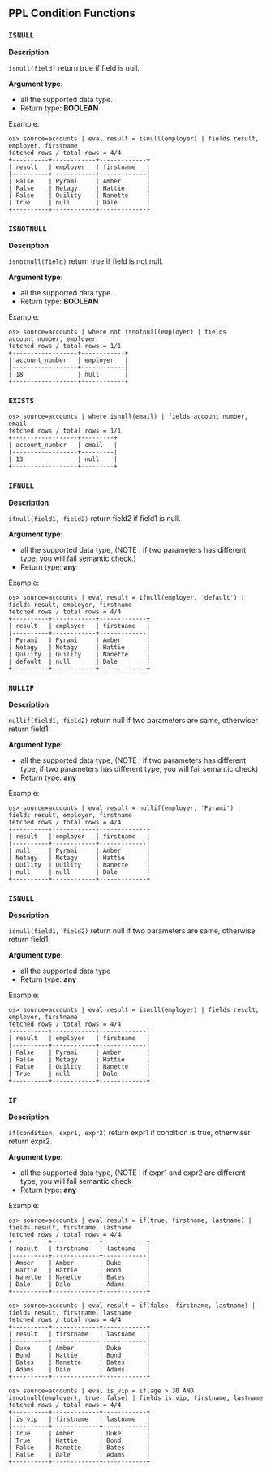 ## PPL Condition Functions

### `ISNULL`

**Description**

`isnull(field)` return true if field is null.

**Argument type:**
 - all the supported data type.
 - Return type: **BOOLEAN**

Example:

    os> source=accounts | eval result = isnull(employer) | fields result, employer, firstname
    fetched rows / total rows = 4/4
    +----------+------------+-------------+
    | result   | employer   | firstname   |
    |----------+------------+-------------|
    | False    | Pyrami     | Amber       |
    | False    | Netagy     | Hattie      |
    | False    | Quility    | Nanette     |
    | True     | null       | Dale        |
    +----------+------------+-------------+

### `ISNOTNULL`

**Description**

`isnotnull(field)` return true if field is not null.

**Argument type:**
 - all the supported data type.
 - Return type: **BOOLEAN**

Example:

    os> source=accounts | where not isnotnull(employer) | fields account_number, employer
    fetched rows / total rows = 1/1
    +------------------+------------+
    | account_number   | employer   |
    |------------------+------------|
    | 18               | null       |
    +------------------+------------+

### `EXISTS`

    os> source=accounts | where isnull(email) | fields account_number, email
    fetched rows / total rows = 1/1
    +------------------+---------+
    | account_number   | email   |
    |------------------+---------|
    | 13               | null    |
    +------------------+---------+

### `IFNULL`

**Description**

`ifnull(field1, field2)` return field2 if field1 is null.

**Argument type:**
 - all the supported data type, (NOTE : if two parameters has different type, you will fail semantic check.)
 - Return type: **any**

Example:

    os> source=accounts | eval result = ifnull(employer, 'default') | fields result, employer, firstname
    fetched rows / total rows = 4/4
    +----------+------------+-------------+
    | result   | employer   | firstname   |
    |----------+------------+-------------|
    | Pyrami   | Pyrami     | Amber       |
    | Netagy   | Netagy     | Hattie      |
    | Quility  | Quility    | Nanette     |
    | default  | null       | Dale        |
    +----------+------------+-------------+

### `NULLIF`

**Description**

`nullif(field1, field2)` return null if two parameters are same, otherwiser return field1.

**Argument type:**

 - all the supported data type, (NOTE : if two parameters has different type, if two parameters has different type, you will fail semantic check)
 - Return type: **any**

Example:

    os> source=accounts | eval result = nullif(employer, 'Pyrami') | fields result, employer, firstname
    fetched rows / total rows = 4/4
    +----------+------------+-------------+
    | result   | employer   | firstname   |
    |----------+------------+-------------|
    | null     | Pyrami     | Amber       |
    | Netagy   | Netagy     | Hattie      |
    | Quility  | Quility    | Nanette     |
    | null     | null       | Dale        |
    +----------+------------+-------------+


### `ISNULL`

**Description**

`isnull(field1, field2)` return null if two parameters are same, otherwise return field1.

**Argument type:** 
 - all the supported data type
 - Return type: **any**

Example:

    os> source=accounts | eval result = isnull(employer) | fields result, employer, firstname
    fetched rows / total rows = 4/4
    +----------+------------+-------------+
    | result   | employer   | firstname   |
    |----------+------------+-------------|
    | False    | Pyrami     | Amber       |
    | False    | Netagy     | Hattie      |
    | False    | Quility    | Nanette     |
    | True     | null       | Dale        |
    +----------+------------+-------------+

### `IF`

**Description**

`if(condition, expr1, expr2)` return expr1 if condition is true, otherwiser return expr2.

**Argument type:**

 - all the supported data type, (NOTE : if expr1 and expr2 are different type,  you will fail semantic check
 - Return type: **any**

Example:

    os> source=accounts | eval result = if(true, firstname, lastname) | fields result, firstname, lastname
    fetched rows / total rows = 4/4
    +----------+-------------+------------+
    | result   | firstname   | lastname   |
    |----------+-------------+------------|
    | Amber    | Amber       | Duke       |
    | Hattie   | Hattie      | Bond       |
    | Nanette  | Nanette     | Bates      |
    | Dale     | Dale        | Adams      |
    +----------+-------------+------------+

    os> source=accounts | eval result = if(false, firstname, lastname) | fields result, firstname, lastname
    fetched rows / total rows = 4/4
    +----------+-------------+------------+
    | result   | firstname   | lastname   |
    |----------+-------------+------------|
    | Duke     | Amber       | Duke       |
    | Bond     | Hattie      | Bond       |
    | Bates    | Nanette     | Bates      |
    | Adams    | Dale        | Adams      |
    +----------+-------------+------------+

    os> source=accounts | eval is_vip = if(age > 30 AND isnotnull(employer), true, false) | fields is_vip, firstname, lastname
    fetched rows / total rows = 4/4
    +----------+-------------+------------+
    | is_vip   | firstname   | lastname   |
    |----------+-------------+------------|
    | True     | Amber       | Duke       |
    | True     | Hattie      | Bond       |
    | False    | Nanette     | Bates      |
    | False    | Dale        | Adams      |
    +----------+-------------+------------+
